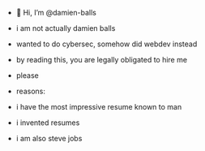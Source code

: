 - 👋 Hi, I’m @damien-balls
- i am not actually damien balls
- wanted to do cybersec, somehow did webdev instead

- by reading this, you are legally obligated to hire me
- please

- reasons:
- i have the most impressive resume known to man
- i invented resumes
- i am also steve jobs

<!---
damien-balls/damien-balls is a ✨ special ✨ repository because its `README.md` (this file) appears on your GitHub profile.
You can click the Preview link to take a look at your changes.
--->
